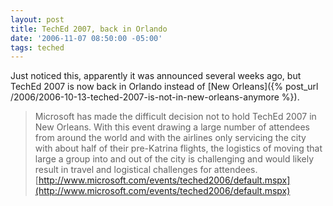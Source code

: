 ```yaml
---
layout: post
title: TechEd 2007, back in Orlando
date: '2006-11-07 08:50:00 -05:00'
tags: teched
---
```


Just noticed this, apparently it was announced several weeks ago, but TechEd 2007 is now back in Orlando instead of [New Orleans]({% post_url /2006/2006-10-13-teched-2007-is-not-in-new-orleans-anymore %}).

> Microsoft has made the difficult decision not to hold TechEd 2007 in New Orleans. With this event drawing a large number of attendees from around the world and with the airlines only servicing the city with about half of their pre-Katrina flights, the logistics of moving that large a group into and out of the city is challenging and would likely result in travel and logistical challenges for attendees. [http://www.microsoft.com/events/teched2006/default.mspx](http://www.microsoft.com/events/teched2006/default.mspx)

